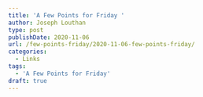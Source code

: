 ```yaml
---
title: 'A Few Points for Friday '
author: Joseph Louthan
type: post
publishDate: 2020-11-06
url: /few-points-friday/2020-11-06-few-points-friday/
categories:
  - Links
tags:
  - 'A Few Points for Friday'
draft: true
---
```

